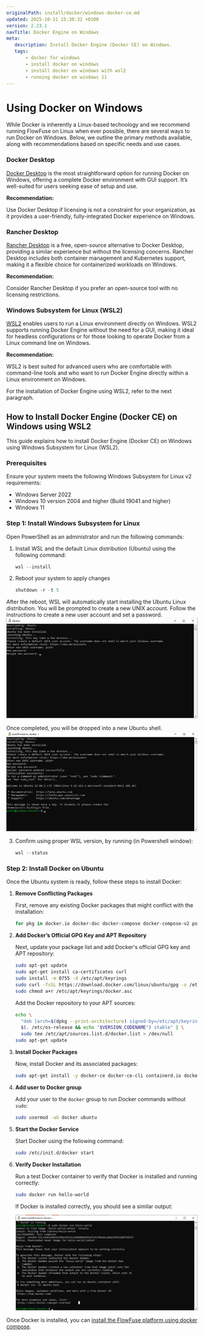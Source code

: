 ```yaml
---
originalPath: install/docker/windows-docker-ce.md
updated: 2025-10-31 15:38:32 +0100
version: 2.23.1
navTitle: Docker Engine on Windows
meta:
   description: Install Docker Engine (Docker CE) on Windows.
   tags: 
       - docker for windows
       - install docker on windows
       - install docker on windows with wsl2
       - running docker on windows 11
---
```


# Using Docker on Windows

While Docker is inherently a Linux-based technology and we recommend running FlowFuse on Linux when ever possible, there are several ways to run Docker on Windows.
Below, we outline the primary methods available, along with recommendations based on specific needs and use cases.

### Docker Desktop
[Docker Desktop](https://docs.docker.com/desktop/install/windows-install/) is the most straightforward option for running Docker on Windows, offering a complete Docker environment with GUI support. 
It’s well-suited for users seeking ease of setup and use.

**Recommendation:**

Use Docker Desktop if licensing is not a constraint for your organization, as it provides a user-friendly, fully-integrated Docker experience on Windows.

### Rancher Desktop
[Rancher Desktop](https://rancherdesktop.io/) is a free, open-source alternative to Docker Desktop, providing a similar experience but without the licensing concerns.
Rancher Desktop includes both container management and Kubernetes support, making it a flexible choice for containerized workloads on Windows.

**Recommendation:**

Consider Rancher Desktop if you prefer an open-source tool with no licensing restrictions.

### Windows Subsystem for Linux (WSL2)
[WSL2](https://docs.microsoft.com/en-us/windows/wsl/install) enables users to run a Linux environment directly on Windows. 
WSL2 supports running Docker Engine without the need for a GUI, making it ideal for headless configurations or for those looking to operate Docker from a Linux command line on Windows.

**Recommendation:**

WSL2 is best suited for advanced users who are comfortable with command-line tools and who want to run Docker Engine directly within a Linux environment on Windows.

For the installation of Docker Engine using WSL2, refer to the next paragraph.



## How to Install Docker Engine (Docker CE) on Windows using WSL2

This guide explains how to install Docker Engine (Docker CE) on Windows using Windows Subsystem for Linux (WSL2).

### Prerequisites

Ensure your system meets the following Windows Subsystem for Linux v2 requirements:

- Windows Server 2022
- Windows 10 version 2004 and higher (Build 19041 and higher)
- Windows 11

### Step 1: Install Windows Subsystem for Linux 

Open PowerShell as an administrator and run the following commands:

1. Install WSL and the default Linux distribution (Ubuntu) using the following command:
   ```powershell
   wsl --install
   ```

2. Reboot your system to apply changes
   ```powershell
   shutdown -r -t 5
   ```

  After the reboot, WSL will automatically start installing the Ubuntu Linux distribution.
   You will be prompted to create a new UNIX account. Follow the instructions to create a new user account and set a password.
   ![wsl-unix-user-creation](../images/wsl-unix-user.png)

   Once completed, you will be dropped into a new Ubuntu shell.
   ![wsl-install-complete](../images/wsl-install-complete.png)

3. Confirm using proper WSL version, by running (in Powershell window):
   ```powershell
   wsl --status
   ```

### Step 2: Install Docker on Ubuntu

Once the Ubuntu system is ready, follow these steps to install Docker:

1. **Remove Conflicting Packages**

   First, remove any existing Docker packages that might conflict with the installation:

   ```bash
   for pkg in docker.io docker-doc docker-compose docker-compose-v2 podman-docker containerd runc; do sudo apt-get remove $pkg; done
   ```

2. **Add Docker’s Official GPG Key and APT Repository**

   Next, update your package list and add Docker's official GPG key and APT repository:

   ```bash
   sudo apt-get update
   sudo apt-get install ca-certificates curl
   sudo install -m 0755 -d /etc/apt/keyrings
   sudo curl -fsSL https://download.docker.com/linux/ubuntu/gpg -o /etc/apt/keyrings/docker.asc
   sudo chmod a+r /etc/apt/keyrings/docker.asc
   ```

   Add the Docker repository to your APT sources:

   ```bash
   echo \
     "deb [arch=$(dpkg --print-architecture) signed-by=/etc/apt/keyrings/docker.asc] https://download.docker.com/linux/ubuntu \
     $(. /etc/os-release && echo "$VERSION_CODENAME") stable" | \
     sudo tee /etc/apt/sources.list.d/docker.list > /dev/null
   sudo apt-get update
   ```

3. **Install Docker Packages**

   Now, install Docker and its associated packages:

   ```bash
   sudo apt-get install -y docker-ce docker-ce-cli containerd.io docker-buildx-plugin docker-compose-plugin
   ```

4. **Add user to Docker group**

   Add your user to the `docker` group to run Docker commands without `sudo`:

   ```bash
   sudo usermod -aG docker ubuntu
   ```

5. **Start the Docker Service**

   Start Docker using the following command:

   ```bash
   sudo /etc/init.d/docker start
   ```

6. **Verify Docker Installation**

   Run a test Docker container to verify that Docker is installed and running correctly:

   ```bash
   sudo docker run hello-world
   ```

   If Docker is installed correctly, you should see a similar output:

   ![wsl-docker-installation-complete](../images/wsl-docker-complete.png)


Once Docker is installed, you can [install the FlowFuse platform using docker compose](./README.md).
